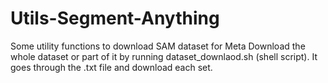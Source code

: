 # Utils-Segment-Anything
Some utility functions to download SAM dataset for Meta
Download the whole dataset or part of it by running dataset_downlaod.sh (shell script). It goes through the .txt file and download each set.  
